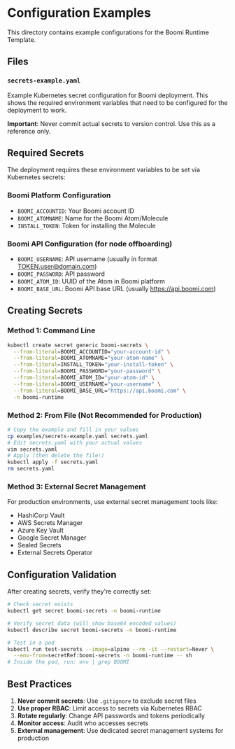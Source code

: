 # Configuration Examples

This directory contains example configurations for the Boomi Runtime Template.

## Files

### `secrets-example.yaml`

Example Kubernetes secret configuration for Boomi deployment. This shows the required environment variables that need to be configured for the deployment to work.

**Important**: Never commit actual secrets to version control. Use this as a reference only.

## Required Secrets

The deployment requires these environment variables to be set via Kubernetes secrets:

### Boomi Platform Configuration
- `BOOMI_ACCOUNTID`: Your Boomi account ID
- `BOOMI_ATOMNAME`: Name for the Boomi Atom/Molecule
- `INSTALL_TOKEN`: Token for installing the Molecule

### Boomi API Configuration (for node offboarding)
- `BOOMI_USERNAME`: API username (usually in format TOKEN.user@domain.com)
- `BOOMI_PASSWORD`: API password
- `BOOMI_ATOM_ID`: UUID of the Atom in Boomi platform
- `BOOMI_BASE_URL`: Boomi API base URL (usually https://api.boomi.com)

## Creating Secrets

### Method 1: Command Line
```bash
kubectl create secret generic boomi-secrets \
  --from-literal=BOOMI_ACCOUNTID="your-account-id" \
  --from-literal=BOOMI_ATOMNAME="your-atom-name" \
  --from-literal=INSTALL_TOKEN="your-install-token" \
  --from-literal=BOOMI_PASSWORD="your-password" \
  --from-literal=BOOMI_ATOM_ID="your-atom-id" \
  --from-literal=BOOMI_USERNAME="your-username" \
  --from-literal=BOOMI_BASE_URL="https://api.boomi.com" \
  -n boomi-runtime
```

### Method 2: From File (Not Recommended for Production)
```bash
# Copy the example and fill in your values
cp examples/secrets-example.yaml secrets.yaml
# Edit secrets.yaml with your actual values
vim secrets.yaml
# Apply (then delete the file!)
kubectl apply -f secrets.yaml
rm secrets.yaml
```

### Method 3: External Secret Management
For production environments, use external secret management tools like:
- HashiCorp Vault
- AWS Secrets Manager
- Azure Key Vault
- Google Secret Manager
- Sealed Secrets
- External Secrets Operator

## Configuration Validation

After creating secrets, verify they're correctly set:

```bash
# Check secret exists
kubectl get secret boomi-secrets -n boomi-runtime

# Verify secret data (will show base64 encoded values)
kubectl describe secret boomi-secrets -n boomi-runtime

# Test in a pod
kubectl run test-secrets --image=alpine --rm -it --restart=Never \
  --env-from=secretRef:boomi-secrets -n boomi-runtime -- sh
# Inside the pod, run: env | grep BOOMI
```

## Best Practices

1. **Never commit secrets**: Use `.gitignore` to exclude secret files
2. **Use proper RBAC**: Limit access to secrets via Kubernetes RBAC
3. **Rotate regularly**: Change API passwords and tokens periodically
4. **Monitor access**: Audit who accesses secrets
5. **External management**: Use dedicated secret management systems for production
